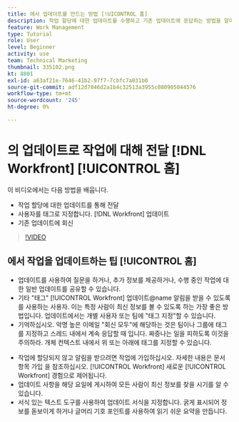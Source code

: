 ```yaml
---
title: 에서 업데이트를 만드는 방법 [!UICONTROL 홈]
description: 작업 할당에 대한 업데이트를 수행하고 기존 업데이트에 응답하는 방법을 알아봅니다. 태그 [!DNL Workfront] 업데이트에 포함된 사용자에게 통신에 대한 알림을 보냅니다.
feature: Work Management
type: Tutorial
role: User
level: Beginner
activity: use
team: Technical Marketing
thumbnail: 335102.png
kt: 8801
exl-id: a63af21e-7646-41b2-97f7-7cbfc7a031b0
source-git-commit: adf12d7846d2a1b4c32513a3955c080905044576
workflow-type: tm+mt
source-wordcount: '245'
ht-degree: 0%

---
```


# 의 업데이트로 작업에 대해 전달 [!DNL Workfront] [!UICONTROL 홈]

이 비디오에서는 다음 방법을 배웁니다.

* 작업 할당에 대한 업데이트를 통해 전달
* 사용자를 태그로 지정합니다. [!DNL Workfront] 업데이트
* 기존 업데이트에 회신

>[!VIDEO](https://video.tv.adobe.com/v/335102/?quality=12)

## 에서 작업을 업데이트하는 팁 [!UICONTROL 홈]

* 업데이트를 사용하여 질문을 하거나, 추가 정보를 제공하거나, 수행 중인 작업에 대한 일반 업데이트를 공유할 수 있습니다.
* 기타 &quot;태그&quot; [!UICONTROL Workfront] 업데이트@name 알림을 받을 수 있도록 를 사용하는 사용자. 이는 특정 사람이 최신 정보를 볼 수 있도록 하는 가장 좋은 방법입니다. 업데이트에서는 개별 사용자 또는 팀에 &quot;태그 지정&quot;할 수 있습니다.
* 기억하십시오. 악명 높은 이메일 &quot;회신 모두&quot;에 해당하는 것은 팀이나 그룹에 태그를 지정하고 스레드 내에서 계속 응답할 때 입니다. 짜증나는 일을 피하도록 이것을 주의하라. 개체 컨텍스트 내에서 위 또는 아래에 태그를 지정할 수 있습니다.

<!---
paragraph below needs a hyperlink to an article
--->

* 작업에 할당되지 않고 알림을 받으려면 작업에 가입하십시오. 자세한 내용은 문서 항목 가입 을 참조하십시오. [!UICONTROL Workfront] 새로운 [!UICONTROL Workfront] 경험으로 제어됩니다.
* 업데이트 사항을 해당 요일에 게시하여 모든 사람이 최신 정보를 찾을 시기를 알 수 있습니다.
* 서식 있는 텍스트 도구를 사용하여 업데이트 서식을 지정합니다. 굵게 표시되어 정보를 돋보이게 하거나 글머리 기호 포인트를 사용하여 읽기 쉬운 요약을 만듭니다.

<!---
learn more URLs
--->
